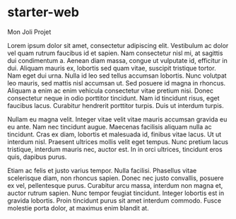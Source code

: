 # starter-web
Mon Joli Projet

Lorem ipsum dolor sit amet, consectetur adipiscing elit. Vestibulum ac dolor vel quam rutrum faucibus id et sapien. Nam consectetur nisl mi, at sagittis dui condimentum a. Aenean diam massa, congue ut vulputate id, efficitur in dui. Aliquam mauris ex, lobortis sed quam vitae, suscipit tristique tortor. Nam eget dui urna. Nulla id leo sed tellus accumsan lobortis. Nunc volutpat leo mauris, sed mattis nisl accumsan ut. Sed posuere id magna in rhoncus. Aliquam a enim ac enim vehicula consectetur vitae pretium nisi. Donec consectetur neque in odio porttitor tincidunt. Nam id tincidunt risus, eget faucibus lacus. Curabitur hendrerit porttitor turpis. Duis ut interdum turpis.

Nullam eu magna velit. Integer vitae velit vitae mauris accumsan gravida eu eu ante. Nam nec tincidunt augue. Maecenas facilisis aliquam nulla ac tincidunt. Cras ex diam, lobortis et malesuada id, finibus vitae lacus. Ut ut interdum nisl. Praesent ultrices mollis velit eget tempus. Nunc pretium lacus tristique, interdum mauris nec, auctor est. In in orci ultrices, tincidunt eros quis, dapibus purus.

Etiam ac felis et justo varius tempor. Nulla facilisi. Phasellus vitae scelerisque diam, non rhoncus sapien. Donec nec justo convallis, posuere ex vel, pellentesque purus. Curabitur arcu massa, interdum non magna et, auctor rutrum sapien. Nunc tempor feugiat tincidunt. Integer lobortis est in gravida lobortis. Proin tincidunt purus sit amet interdum commodo. Fusce molestie porta dolor, at maximus enim blandit at.
